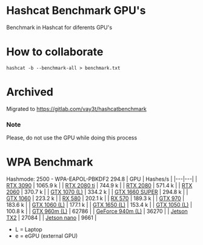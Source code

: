# Hashcat Benchmark GPU's
Benchmark in Hashcat for diferents GPU's

# How to collaborate
```
hashcat -b --benchmark-all > benchmark.txt
```

# Archived
Migrated to https://gitlab.com/vay3t/hashcatbenchmark

### Note
Please, do not use the GPU while doing this process

# WPA Benchmark
Hashmode: 2500 - WPA-EAPOL-PBKDF2
294.8
| GPU | Hashes/s |
|---|---|
| [RTX 3090](Nvidia/rtx_3090.txt) | 1065.9 k |
| [RTX 2080 ti](https://github.com/analsec/hashcatbenchmark/blob/master/Nvidia/rtx_2080ti.txt) | 744.9 k |
| [RTX 2080](https://github.com/analsec/hashcatbenchmark/blob/master/Nvidia/rtx_2080.txt) | 571.4 k |
| [RTX 2060](https://github.com/analsec/hashcatbenchmark/blob/master/Nvidia/rtx_2060.txt) | 370.7 k |
| [GTX 1070 (L)](https://github.com/analsec/hashcatbenchmark/blob/master/Nvidia/gtx_1070_L.txt) | 334.2 k |
| [GTX 1660 SUPER](https://github.com/analsec/hashcatbenchmark/blob/master/Nvidia/gtx_1660_super) | 294.8 k |
| [GTX 1060](https://github.com/analsec/hashcatbenchmark/blob/master/Nvidia/gtx_1060_half.txt) | 223.2 k |
| [RX 580](https://github.com/analsec/hashcatbenchmark/blob/master/AMD/rx_580.txt) | 202.1 k |
| [RX 570](https://github.com/analsec/hashcatbenchmark/blob/master/AMD/rx_570.txt) | 189.3 k |
| [GTX 970](https://github.com/analsec/hashcatbenchmark/blob/master/Nvidia/gtx_970.txt) | 183.6 k |
| [GTX 1060 (L)](https://github.com/analsec/hashcatbenchmark/blob/master/Nvidia/gtx_1060_half_L.txt) | 177.1 k |
| [GTX 1650 (L)](https://github.com/analsec/hashcatbenchmark/blob/master/Nvidia/gtx_1650_L.txt) | 153.4 k |
| [GTX 1050 (L)](https://github.com/analsec/hashcatbenchmark/blob/master/Nvidia/gtx_1050_L.txt) | 100.8 k |
| [GTX 960m (L)](https://github.com/analsec/hashcatbenchmark/blob/master/Nvidia/gtx_960m_L.txt) | 62786 |
| [GeForce 940m (L)](https://github.com/analsec/hashcatbenchmark/blob/master/Nvidia/940m_L.txt) | 36270 |
| [Jetson TX2](https://github.com/analsec/hashcatbenchmark/blob/master/Nvidia/jetson_tx2.txt) | 27084 |
| [Jetson nano](https://github.com/analsec/hashcatbenchmark/blob/master/Nvidia/jetson_nano.txt) | 9661 |

* L = Laptop
* e = eGPU (external GPU)
